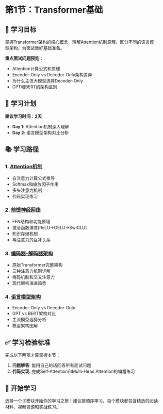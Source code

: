 # 第1节：Transformer基础

## 🎯 学习目标

掌握Transformer架构的核心概念，理解Attention机制原理，区分不同的语言模型架构，为面试做好基础准备。

**重点面试问题预览：**
- Attention计算公式和原理
- Encoder-Only vs Decoder-Only架构差异
- 为什么主流大模型选择Decoder-Only
- GPT和BERT的架构区别

## 📅 学习计划

**建议学习时间：2天**

- **Day 1**: Attention机制深入理解
- **Day 2**: 语言模型架构对比分析

## 📚 学习路径

### 1. [Attention机制](attention.md)
- 自注意力计算公式推导
- Softmax和缩放因子作用
- 多头注意力机制
- 代码实现练习

### 2. [前馈神经网络](ffn.md)
- FFN结构和功能原理
- 激活函数演进(ReLU→GELU→SwiGLU)
- 知识存储机制
- 与注意力的互补关系

### 3. [编码器-解码器架构](encoder-decoder.md)
- 原始Transformer完整架构
- 三种注意力机制详解
- 掩码机制和交叉注意力
- 现代架构演进趋势

### 4. [语言模型架构](language-models.md)  
- Encoder-Only vs Decoder-Only
- GPT vs BERT架构对比
- 主流模型选择分析
- 模型架构图解

## ✅ 学习检验标准

完成以下两项才算掌握本节：

1. **问题解答**: 能用自己的话回答所有面试问题
2. **代码实现**: 完成Self-Attention和Multi-Head Attention的编程练习

## 🚀 开始学习

选择一个子模块开始你的学习之旅！建议按顺序学习，每个模块都包含精选的阅读材料、视频资源和实战练习。